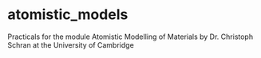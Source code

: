 # atomistic_models
Practicals for the module Atomistic Modelling of Materials by Dr. Christoph Schran at the University of Cambridge
